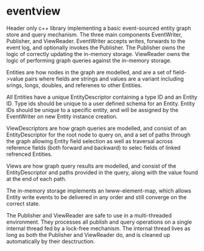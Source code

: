 # eventview
Header only c++ library implementing a basic event-sourced entity graph store and query mechanism. The three main components EventWriter, Publisher, and ViewReader. EventWriter accepts writes, forwards to the event log, and optionally invokes the Publisher. The Publisher owns the logic of correctly updating the in-memory storage. ViewReader owns the logic of performing graph queries against the in-memory storage.

Entities are how nodes in the graph are modelled, and are a set of field->value pairs where fields are strings and values are a variant including srings, longs, doubles, and referenes to other Entities.

All Entities have a unique EntityDescriptor containing a type ID and an Entity ID. Type ids should be unique to a user defined schema for an Entity. Entity IDs should be unique to a specific entity, and will be assigned by the EventWriter on new Entity instance creation.

ViewDescriptors are how graph queries are modelled, and consist of an EntityDescriptor for the root node to query on, and a set of paths through the graph allowing Entity field selection as well as traversal across reference fields (both forward and backward) to selec fields of linked refrenced Entities.

Views are how graph query results are modelled, and consist of the EntityDescriptor and paths provided in the query, along with the value found at the end of each path.

The in-memory storage implements an lwww-element-map, which allows Entity write events to be delivered in any order and still converge on the correct state.

The Publisher and ViewReader are safe to use in a multi-threaded environment. They processes all publish and query operations on a single internal thread fed by a lock-free mechanism. The internal thread lives as long as both the Publisher and ViewReader do, and is cleaned up automatically by their desctruction.
